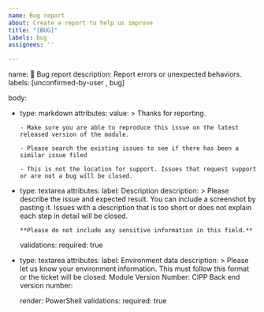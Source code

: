 ```yaml
---
name: Bug report
about: Create a report to help us improve
title: "[BUG]"
labels: bug
assignees: ''

---
```


name: 🐞 Bug report 
description: Report errors or unexpected behaviors.
labels: [unconfirmed-by-user , bug]

body:
- type: markdown
  attributes:
    value: >
      Thanks for reporting.

      - Make sure you are able to reproduce this issue on the latest released version of the module. 
      
      - Please search the existing issues to see if there has been a similar issue filed
      
      - This is not the location for support. Issues that request support or are not a bug will be closed.
- type: textarea
  attributes:
    label: Description
    description: >
      Please describe the issue and expected result. You can include a screenshot by pasting it. Issues with a description that is too short or does not explain each step in detail will be closed.
      
      **Please do not include any sensitive information in this field.**

  validations:
    required: true
- type: textarea
  attributes:
    label: Environment data
    description: >
      Please let us know your environment information. This must follow this format or the ticket will be closed:
      Module Version Number:
      CIPP Back end version number: 
      
    render: PowerShell
  validations:
    required: true
